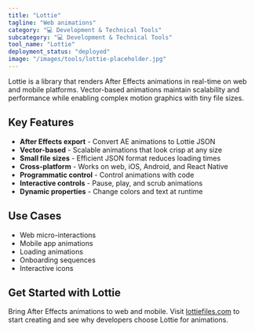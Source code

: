 ```yaml
---
title: "Lottie"
tagline: "Web animations"
category: "💻 Development & Technical Tools"
subcategory: "💻 Development & Technical Tools"
tool_name: "Lottie"
deployment_status: "deployed"
image: "/images/tools/lottie-placeholder.jpg"
---
```

Lottie is a library that renders After Effects animations in real-time on web and mobile platforms. Vector-based animations maintain scalability and performance while enabling complex motion graphics with tiny file sizes.

## Key Features

- **After Effects export** - Convert AE animations to Lottie JSON
- **Vector-based** - Scalable animations that look crisp at any size
- **Small file sizes** - Efficient JSON format reduces loading times
- **Cross-platform** - Works on web, iOS, Android, and React Native
- **Programmatic control** - Control animations with code
- **Interactive controls** - Pause, play, and scrub animations
- **Dynamic properties** - Change colors and text at runtime

## Use Cases

- Web micro-interactions
- Mobile app animations
- Loading animations
- Onboarding sequences
- Interactive icons

## Get Started with Lottie

Bring After Effects animations to web and mobile. Visit [lottiefiles.com](https://lottiefiles.com) to start creating and see why developers choose Lottie for animations.